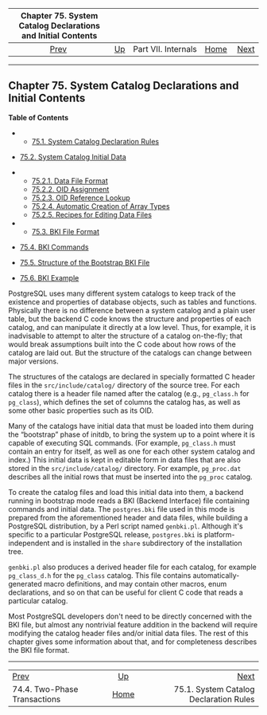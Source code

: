

| Chapter 75. System Catalog Declarations and Initial Contents |                                            |                     |                                                       |                                                                                    |
| :----------------------------------------------------------: | :----------------------------------------- | :-----------------: | ----------------------------------------------------: | ---------------------------------------------------------------------------------: |
|    [Prev](two-phase.html "74.4. Two-Phase Transactions")     | [Up](internals.html "Part VII. Internals") | Part VII. Internals | [Home](index.html "PostgreSQL 17devel Documentation") |  [Next](system-catalog-declarations.html "75.1. System Catalog Declaration Rules") |

***

## Chapter 75. System Catalog Declarations and Initial Contents

**Table of Contents**

  * *   [75.1. System Catalog Declaration Rules](system-catalog-declarations.html)
  * [75.2. System Catalog Initial Data](system-catalog-initial-data.html)

    

  * *   [75.2.1. Data File Format](system-catalog-initial-data.html#SYSTEM-CATALOG-INITIAL-DATA-FORMAT)
    * [75.2.2. OID Assignment](system-catalog-initial-data.html#SYSTEM-CATALOG-OID-ASSIGNMENT)
    * [75.2.3. OID Reference Lookup](system-catalog-initial-data.html#SYSTEM-CATALOG-OID-REFERENCES)
    * [75.2.4. Automatic Creation of Array Types](system-catalog-initial-data.html#SYSTEM-CATALOG-AUTO-ARRAY-TYPES)
    * [75.2.5. Recipes for Editing Data Files](system-catalog-initial-data.html#SYSTEM-CATALOG-RECIPES)

  * *   [75.3. BKI File Format](bki-format.html)
  * [75.4. BKI Commands](bki-commands.html)
  * [75.5. Structure of the Bootstrap BKI File](bki-structure.html)
  * [75.6. BKI Example](bki-example.html)

PostgreSQL uses many different system catalogs to keep track of the existence and properties of database objects, such as tables and functions. Physically there is no difference between a system catalog and a plain user table, but the backend C code knows the structure and properties of each catalog, and can manipulate it directly at a low level. Thus, for example, it is inadvisable to attempt to alter the structure of a catalog on-the-fly; that would break assumptions built into the C code about how rows of the catalog are laid out. But the structure of the catalogs can change between major versions.

The structures of the catalogs are declared in specially formatted C header files in the `src/include/catalog/` directory of the source tree. For each catalog there is a header file named after the catalog (e.g., `pg_class.h` for `pg_class`), which defines the set of columns the catalog has, as well as some other basic properties such as its OID.

Many of the catalogs have initial data that must be loaded into them during the “bootstrap” phase of initdb, to bring the system up to a point where it is capable of executing SQL commands. (For example, `pg_class.h` must contain an entry for itself, as well as one for each other system catalog and index.) This initial data is kept in editable form in data files that are also stored in the `src/include/catalog/` directory. For example, `pg_proc.dat` describes all the initial rows that must be inserted into the `pg_proc` catalog.

To create the catalog files and load this initial data into them, a backend running in bootstrap mode reads a BKI (Backend Interface) file containing commands and initial data. The `postgres.bki` file used in this mode is prepared from the aforementioned header and data files, while building a PostgreSQL distribution, by a Perl script named `genbki.pl`. Although it's specific to a particular PostgreSQL release, `postgres.bki` is platform-independent and is installed in the `share` subdirectory of the installation tree.

`genbki.pl` also produces a derived header file for each catalog, for example `pg_class_d.h` for the `pg_class` catalog. This file contains automatically-generated macro definitions, and may contain other macros, enum declarations, and so on that can be useful for client C code that reads a particular catalog.

Most PostgreSQL developers don't need to be directly concerned with the BKI file, but almost any nontrivial feature addition in the backend will require modifying the catalog header files and/or initial data files. The rest of this chapter gives some information about that, and for completeness describes the BKI file format.

***

|                                                        |                                                       |                                                                                    |
| :----------------------------------------------------- | :---------------------------------------------------: | ---------------------------------------------------------------------------------: |
| [Prev](two-phase.html "74.4. Two-Phase Transactions")  |       [Up](internals.html "Part VII. Internals")      |  [Next](system-catalog-declarations.html "75.1. System Catalog Declaration Rules") |
| 74.4. Two-Phase Transactions                           | [Home](index.html "PostgreSQL 17devel Documentation") |                                             75.1. System Catalog Declaration Rules |
